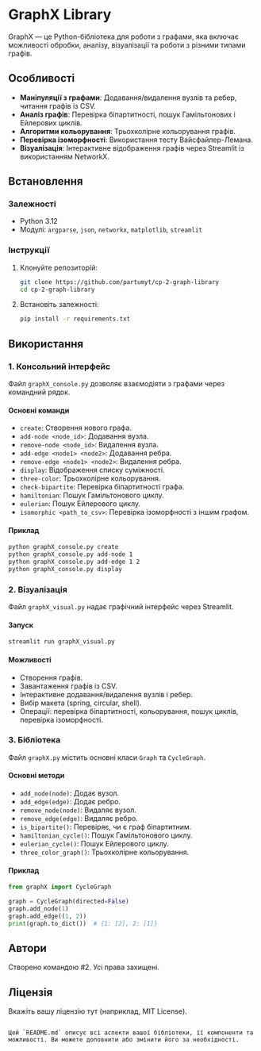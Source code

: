 # GraphX Library

GraphX — це Python-бібліотека для роботи з графами, яка включає можливості обробки, аналізу, візуалізації та роботи з різними типами графів.

## Особливості

- **Маніпуляції з графами**: Додавання/видалення вузлів та ребер, читання графів із CSV.
- **Аналіз графів**: Перевірка біпартитності, пошук Гамільтонових і Ейлерових циклів.
- **Алгоритми кольорування**: Трьохколірне кольорування графів.
- **Перевірка ізоморфності**: Використання тесту Вайсфайлер-Лемана.
- **Візуалізація**: Інтерактивне відображення графів через Streamlit із використанням NetworkX.

## Встановлення

### Залежності
- Python 3.12
- Модулі: `argparse`, `json`, `networkx`, `matplotlib`, `streamlit`

### Інструкції
1. Клонуйте репозиторій:
   ```bash
   git clone https://github.com/partumyt/cp-2-graph-library
   cd cp-2-graph-library
   ```
2. Встановіть залежності:
   ```bash
   pip install -r requirements.txt
   ```

## Використання

### 1. Консольний інтерфейс
Файл `graphX_console.py` дозволяє взаємодіяти з графами через командний рядок.

#### Основні команди
- `create`: Створення нового графа.
- `add-node <node_id>`: Додавання вузла.
- `remove-node <node_id>`: Видалення вузла.
- `add-edge <node1> <node2>`: Додавання ребра.
- `remove-edge <node1> <node2>`: Видалення ребра.
- `display`: Відображення списку суміжності.
- `three-color`: Трьохколірне кольорування.
- `check-bipartite`: Перевірка біпартитності графа.
- `hamiltonian`: Пошук Гамільтонового циклу.
- `eulerian`: Пошук Ейлерового циклу.
- `isomorphic <path_to_csv>`: Перевірка ізоморфності з іншим графом.

#### Приклад
```bash
python graphX_console.py create
python graphX_console.py add-node 1
python graphX_console.py add-edge 1 2
python graphX_console.py display
```

### 2. Візуалізація
Файл `graphX_visual.py` надає графічний інтерфейс через Streamlit.

#### Запуск
```bash
streamlit run graphX_visual.py
```

#### Можливості
- Створення графів.
- Завантаження графів із CSV.
- Інтерактивне додавання/видалення вузлів і ребер.
- Вибір макета (spring, circular, shell).
- Операції: перевірка біпартитності, кольорування, пошук циклів, перевірка ізоморфності.

### 3. Бібліотека
Файл `graphX.py` містить основні класи `Graph` та `CycleGraph`.

#### Основні методи
- `add_node(node)`: Додає вузол.
- `add_edge(edge)`: Додає ребро.
- `remove_node(node)`: Видаляє вузол.
- `remove_edge(edge)`: Видаляє ребро.
- `is_bipartite()`: Перевіряє, чи є граф біпартитним.
- `hamiltonian_cycle()`: Пошук Гамільтонового циклу.
- `eulerian_cycle()`: Пошук Ейлерового циклу.
- `three_color_graph()`: Трьохколірне кольорування.

#### Приклад
```python
from graphX import CycleGraph

graph = CycleGraph(directed=False)
graph.add_node(1)
graph.add_edge((1, 2))
print(graph.to_dict())  # {1: [2], 2: [1]}
```

## Автори
Створено командою #2. Усі права захищені.

## Ліцензія
Вкажіть вашу ліцензію тут (наприклад, MIT License).
```

Цей `README.md` описує всі аспекти вашої бібліотеки, її компоненти та можливості. Ви можете доповнити або змінити його за необхідності.

